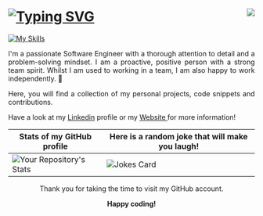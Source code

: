 <div style="text-align: justify;">

# <a href="https://git.io/typing-svg"><img src="https://readme-typing-svg.demolab.com?font=helvetica+neue&weight=600&size=30&pause=1000&color=030B0E&random=false&width=651&lines=Welcome+to+my+GitHub+account!+%F0%9F%91%A9%E2%80%8D%F0%9F%92%BB" alt="Typing SVG" /></a> <img align="right" src="https://komarev.com/ghpvc/?username=Marion34-dev">

[![My Skills](https://skillicons.dev/icons?i=js,py,java,html,css,mongodb,react,vite,bootstrap,git,nodejs,django,cpp,postgres,postman)](https://skillicons.dev)

I'm a passionate Software Engineer with a thorough attention to detail and a problem-solving mindset. I am a proactive, positive person with a strong team spirit. Whilst I am used to working in a team, I am also happy to work independently. 💫

Here, you will find a collection of my personal projects, code snippets and contributions. 

Have a look at my <a href="https://www.linkedin.com">Linkedin</a> profile or my <a href="https://website-29l5.onrender.com"> Website </a> for more information! <br>

  
| Stats of my GitHub profile                                                                                               |  Here is a random joke that will make you laugh!                      
| ------------------------------------------------------------------------------------------------------------------------ | -------------------------------------------------- 
| ![Your Repository's Stats](https://github-readme-stats.vercel.app/api/top-langs/?username=Marion34-dev&hide=html,css,ejs,dockerfile&theme=blue-green) | ![Jokes Card](https://readme-jokes.vercel.app/api)  

</div>

  
<div align="center">
Thank you for taking the time to visit my GitHub account.

**Happy coding!**

</div>
</div>
